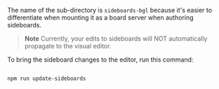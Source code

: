 The name of the sub-directory is `sideboards-bgl` because it's easier to
differentiate when mounting it as a board server when authoring sideboards.

> **Note** Currently, your edits to sideboards will NOT automatically propagate
> to the visual editor.

To bring the sideboard changes to the editor, run this command:

```sh

npm run update-sideboards

```
